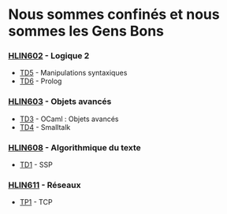 # Nous sommes confinés et nous sommes les Gens Bons
### [HLIN602](https://github.com/JeanSebastienBach/LesGensBons/tree/master/HLIN602) - Logique 2
* [TD5](https://github.com/JeanSebastienBach/LesGensBons/tree/master/HLIN602/TD5) - Manipulations syntaxiques
* [TD6](https://github.com/JeanSebastienBach/LesGensBons/tree/master/HLIN602/TD6) - Prolog
### [HLIN603](https://github.com/JeanSebastienBach/LesGensBons/tree/master/HLIN603) - Objets avancés
* [TD3](https://github.com/JeanSebastienBach/LesGensBons/tree/master/HLIN603/TD3) - OCaml : Objets avancés
* [TD4](https://github.com/JeanSebastienBach/LesGensBons/tree/master/HLIN603/TD4) - Smalltalk
### [HLIN608](https://github.com/JeanSebastienBach/LesGensBons/tree/master/HLIN608) - Algorithmique du texte
* [TD1](https://github.com/JeanSebastienBach/LesGensBons/tree/master/HLIN608/TD1) - SSP
### [HLIN611](https://github.com/JeanSebastienBach/LesGensBons/tree/master/HLIN611) - Réseaux
* [TP1](https://github.com/JeanSebastienBach/LesGensBons/tree/master/HLIN611/TP1) - TCP
